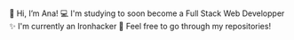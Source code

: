 👋 Hi, I’m Ana! 
💻 I'm studying to soon become a Full Stack Web Developper
✨ I'm currently an Ironhacker
🌷 Feel free to go through my repositories! 


<!---
AnaGutierrezRuiz/AnaGutierrezRuiz is a ✨ special ✨ repository because its `README.md` (this file) appears on your GitHub profile.
You can click the Preview link to take a look at your changes.
--->
